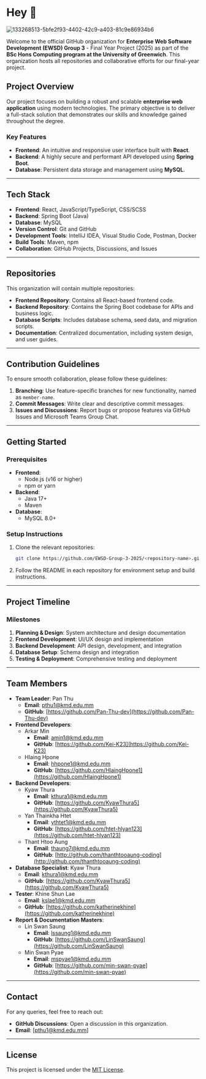 # Hey 👋

![133268513-5bfe2f93-4402-42c9-a403-81c9e86934b6](https://github.com/user-attachments/assets/8373a8c2-908a-4608-8a39-b36105d13b46)

Welcome to the official GitHub organization for **Enterprise Web Software Development (EWSD) Group 3** - Final Year Project (2025) as part of the **BSc Hons Computing program at the University of Greenwich**. This organization hosts all repositories and collaborative efforts for our final-year project.

## Project Overview
Our project focuses on building a robust and scalable **enterprise web application** using modern technologies. The primary objective is to deliver a full-stack solution that demonstrates our skills and knowledge gained throughout the degree.

### Key Features
- **Frontend**: An intuitive and responsive user interface built with **React**.
- **Backend**: A highly secure and performant API developed using **Spring Boot**.
- **Database**: Persistent data storage and management using **MySQL**.

---

## Tech Stack
- **Frontend**: React, JavaScript/TypeScript, CSS/SCSS
- **Backend**: Spring Boot (Java)
- **Database**: MySQL
- **Version Control**: Git and GitHub
- **Development Tools**: IntelliJ IDEA, Visual Studio Code, Postman, Docker
- **Build Tools**: Maven, npm
- **Collaboration**: GitHub Projects, Discussions, and Issues

---

## Repositories
This organization will contain multiple repositories:
- **Frontend Repository**: Contains all React-based frontend code.
- **Backend Repository**: Contains the Spring Boot codebase for APIs and business logic.
- **Database Scripts**: Includes database schema, seed data, and migration scripts.
- **Documentation**: Centralized documentation, including system design, and user guides.

---

## Contribution Guidelines
To ensure smooth collaboration, please follow these guidelines:
1. **Branching**: Use feature-specific branches for new functionality, named as `member-name`.
2. **Commit Messages**: Write clear and descriptive commit messages.
3. **Issues and Discussions**: Report bugs or propose features via GitHub Issues and Microsoft Teams Group Chat.

---

## Getting Started
### Prerequisites
- **Frontend**:
  - Node.js (v16 or higher)
  - npm or yarn
- **Backend**:
  - Java 17+
  - Maven
- **Database**:
  - MySQL 8.0+

### Setup Instructions
1. Clone the relevant repositories:
   ```bash
   git clone https://github.com/EWSD-Group-3-2025/<repository-name>.git
   ```
2. Follow the README in each repository for environment setup and build instructions.

---

## Project Timeline
### Milestones
1. **Planning & Design**: System architecture and design documentation
2. **Frontend Development**: UI/UX design and implementation
3. **Backend Development**: API design, development, and integration
4. **Database Setup**: Schema design and integration
5. **Testing & Deployment**: Comprehensive testing and deployment

---

## Team Members
- **Team Leader**: Pan Thu
  - **Email**: pthu1@kmd.edu.mm
  - **GitHub**: [https://github.com/Pan-Thu-dev](https://github.com/Pan-Thu-dev)
- **Frontend Developers**:
  - Arkar Min
    - **Email**: amin1@kmd.edu.mm
    - **GitHub**: [https://github.com/Kei-K23](https://github.com/Kei-K23)
  - Hlaing Hpone
    - **Email**: hhpone1@kmd.edu.mm
    - **GitHub**: [https://github.com/HlaingHpone1](https://github.com/HlaingHpone1)
- **Backend Developers**:
  - Kyaw Thura
    - **Email**: kthura1@kmd.edu.mm
    - **GitHub**: [https://github.com/KyawThura5](https://github.com/KyawThura5)
  - Yan Thainkha Htet
    - **Email**: ythtet1@kmd.edu.mm
    - **GitHub**: [https://github.com/htet-hlyan123](https://github.com/htet-hlyan123)
  - Thant Htoo Aung
    - **Email**: thaung7@kmd.edu.mm
    - **GitHub**: [http://github.com/thanthtooaung-coding](http://github.com/thanthtooaung-coding)
- **Database Specialist**: Kyaw Thura
  - **Email**: kthura1@kmd.edu.mm
  - **GitHub**: [https://github.com/KyawThura5](https://github.com/KyawThura5)
- **Tester**: Khine Shun Lae
  - **Email**: kslae1@kmd.edu.mm
  - **GitHub**: [https://github.com/katherinekhine](https://github.com/katherinekhine)
- **Report & Documentation Masters**:
  - Lin Swan Saung
    - **Email**: lssaung1@kmd.edu.mm
    - **GitHub**: [https://github.com/LinSwanSaung](https://github.com/LinSwanSaung)
  - Min Swan Pyae
    - **Email**: mspyae1@kmd.edu.mm
    - **GitHub**: [https://github.com/min-swan-pyae](https://github.com/min-swan-pyae)

---

## Contact
For any queries, feel free to reach out:
- **GitHub Discussions**: Open a discussion in this organization.
- **Email**: [pthu1@kmd.edu.mm]

---

## License
This project is licensed under the [MIT License](/LICENSE).
